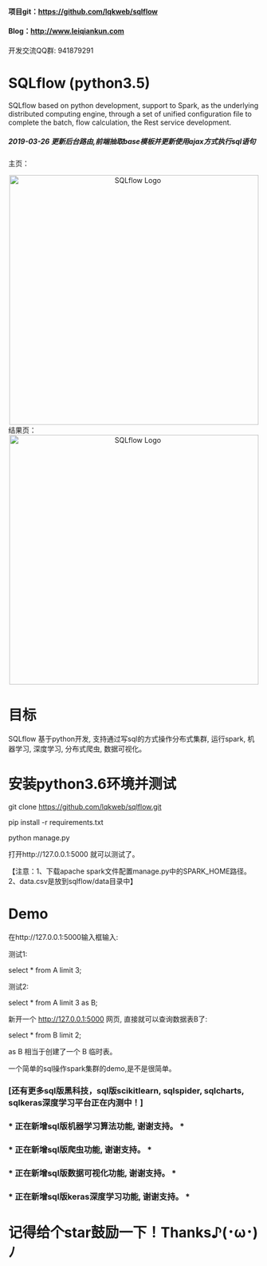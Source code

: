 #### 项目git：https://github.com/lqkweb/sqlflow
#### Blog：http://www.leiqiankun.com

开发交流QQ群: 941879291

# SQLflow (python3.5)
SQLflow based on python development, support to Spark, as the underlying distributed computing engine, through a set of unified configuration file to complete the batch, flow calculation, the Rest service development.
##### 2019-03-26 更新后台路由,前端抽取base模板并更新使用ajax方式执行sql语句
主页：
<div align="center">
<a href="https://buglib.tech/" target="_blank">
<img src="https://upload-images.jianshu.io/upload_images/11023671-f9f8887c69961f55.png" alt="SQLflow Logo" width="500px"></img>
</a>
</div>
结果页：
<div align="center">
<a href="https://buglib.tech/" target="_blank">
<img src="https://upload-images.jianshu.io/upload_images/11023671-c87720c918357b4d.png" alt="SQLflow Logo" width="500px"></img>
</a>
</div>

# 目标
SQLflow 基于python开发, 支持通过写sql的方式操作分布式集群, 运行spark, 机器学习, 深度学习, 分布式爬虫, 数据可视化。

# 安装python3.6环境并测试

git clone https://github.com/lqkweb/sqlflow.git

pip install -r requirements.txt

python manage.py

打开http://127.0.0.1:5000 就可以测试了。

【注意：1、下载apache spark文件配置manage.py中的SPARK_HOME路径。2、data.csv是放到sqlflow/data目录中】

# Demo

在http://127.0.0.1:5000输入框输入:

测试1:

select * from A limit 3;

测试2:

select * from A limit 3 as B;

新开一个 http://127.0.0.1:5000 网页, 直接就可以查询数据表B了:

select * from B limit 2;

as B 相当于创建了一个 B 临时表。

一个简单的sql操作spark集群的demo,是不是很简单。

### [还有更多sql版黑科技，sql版scikitlearn, sqlspider, sqlcharts, sqlkeras深度学习平台正在内测中！]

### * 正在新增sql版机器学习算法功能, 谢谢支持。 *
### * 正在新增sql版爬虫功能, 谢谢支持。 *
### * 正在新增sql版数据可视化功能, 谢谢支持。 *
### * 正在新增sql版keras深度学习功能, 谢谢支持。 *


# 记得给个star鼓励一下！Thanks♪(･ω･)ﾉ